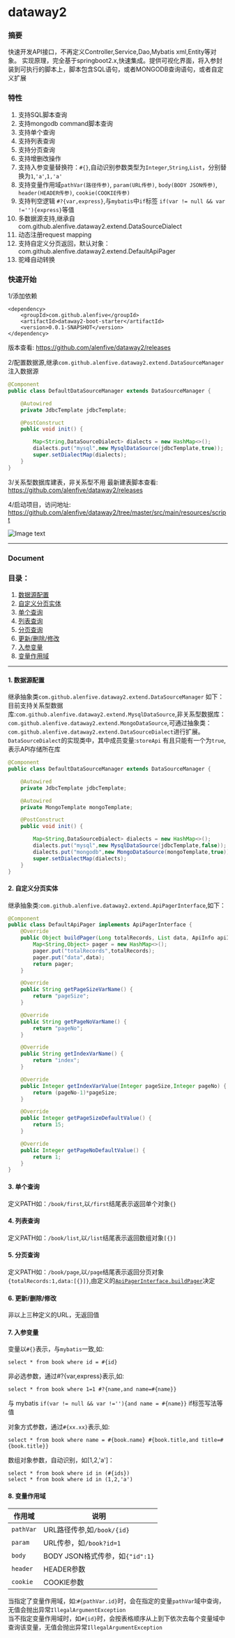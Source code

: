 # dataway2

### 摘要
快速开发API接口，不再定义Controller,Service,Dao,Mybatis xml,Entity等对象。
实现原理，完全基于springboot2.x,快速集成。提供可视化界面，将入参封装到可执行的脚本上，脚本包含SQL语句，或者MONGODB查询语句，或者自定义扩展

### 特性
1. 支持SQL脚本查询     
2. 支持mongodb command脚本查询     
3. 支持单个查询        
4. 支持列表查询        
5. 支持分页查询        
6. 支持增删改操作       
7. 支持入参变量替换符：`#{}`,自动识别参数类型为`Integer`,`String`,`List`，分别替换为`1`,`'a'`,`1,'a'`
7. 支持变量作用域`pathVar(路径传参)`, `param(URL传参)`, `body(BODY JSON传参)`, `header(HEADER传参)`, `cookie(COOKIE传参)`
8. 支持判空逻辑 `#?{var,express}`,与`mybatis`中`if`标签 `if(var != null && var !=''){express}`等值 
9. 多数据源支持,继承自com.github.alenfive.dataway2.extend.DataSourceDialect       
10. 动态注册request mapping      
11. 支持自定义分页返回，默认对象：com.github.alenfive.dataway2.extend.DefaultApiPager       
12. 驼峰自动转换

### 快速开始
1/添加依赖
```$xml
<dependency>
    <groupId>com.github.alenfive</groupId>
    <artifactId>dataway2-boot-starter</artifactId>
    <version>0.0.1-SNAPSHOT</version>
</dependency>
```

版本查看: https://github.com/alenfive/dataway2/releases   

2/配置数据源,继承`com.github.alenfive.dataway2.extend.DataSourceManager` 注入数据源
```java
@Component
public class DefaultDataSourceManager extends DataSourceManager {

    @Autowired
    private JdbcTemplate jdbcTemplate;

    @PostConstruct
    public void init() {

        Map<String,DataSourceDialect> dialects = new HashMap<>();
        dialects.put("mysql",new MysqlDataSource(jdbcTemplate,true));
        super.setDialectMap(dialects);
    }
}
```

3/关系型数据库建表，非关系型不用
最新建表脚本查看: https://github.com/alenfive/dataway2/releases  

4/启动项目，访问地址: https://github.com/alenfive/dataway2/tree/master/src/main/resources/script

![Image text](./src/main/resources/static/images/demo.png)


------------


### Document

### 目录：
1. <a href="#1">数据源配置</a>
2. <a href="#2">自定义分页实体</a>
3. <a href="#3">单个查询</a>
4. <a href="#4">列表查询</a>
5. <a href="#5">分页查询</a>
6. <a href="#6">更新/删除/修改</a>
7. <a href="#7">入参变量</a>
9. <a href="#8">变量作用域</a>

------------
#### <a name="1">1. 数据源配置</a>	

继承抽象类`com.github.alenfive.dataway2.extend.DataSourceManager` 如下：	
目前支持关系型数据库:`com.github.alenfive.dataway2.extend.MysqlDataSource`,非关系型数据库：`com.github.alenfive.dataway2.extend.MongoDataSource`,可通过抽象类：`com.github.alenfive.dataway2.extend.DataSourceDialect`进行扩展。	
`DataSourceDialect`的实现类中，其中成员变量:`storeApi` 有且只能有一个为`true`,表示API存储所在库
```java
@Component
public class DefaultDataSourceManager extends DataSourceManager {

    @Autowired
    private JdbcTemplate jdbcTemplate;

    @Autowired
    private MongoTemplate mongoTemplate;

    @PostConstruct
    public void init() {

        Map<String,DataSourceDialect> dialects = new HashMap<>();
        dialects.put("mysql",new MysqlDataSource(jdbcTemplate,false));
        dialects.put("mongodb",new MongoDataSource(mongoTemplate,true));
        super.setDialectMap(dialects);
    }
}
```
#### <a name="2">2. 自定义分页实体</a>
继承抽象类:`com.github.alenfive.dataway2.extend.ApiPagerInterface`,如下：
```java
@Component
public class DefaultApiPager implements ApiPagerInterface {
    @Override
    public Object buildPager(Long totalRecords, List data, ApiInfo apiInfo, ApiParams apiParams) {
        Map<String,Object> pager = new HashMap<>();
        pager.put("totalRecords",totalRecords);
        pager.put("data",data);
        return pager;
    }

    @Override
    public String getPageSizeVarName() {
        return "pageSize";
    }

    @Override
    public String getPageNoVarName() {
        return "pageNo";
    }

    @Override
    public String getIndexVarName() {
        return "index";
    }

    @Override
    public Integer getIndexVarValue(Integer pageSize,Integer pageNo) {
        return (pageNo-1)*pageSize;
    }

    @Override
    public Integer getPageSizeDefaultValue() {
        return 15;
    }

    @Override
    public Integer getPageNoDefaultValue() {
        return 1;
    }
}

```
#### <a name="3">3. 单个查询</a>
定义PATH如：`/book/first`,以`/first`结尾表示返回单个对象`{}`

#### <a name="4">4. 列表查询</a>
定义PATH如：`/book/list`,以`/list`结尾表示返回数组对象`[{}]`

#### <a name="5">5. 分页查询</a>
定义PATH如：`/book/page`,以`/page`结尾表示返回分页对象`{totalRecords:1,data:[{}]}`,由定义的<a href="#2">`ApiPagerInterface.buildPager`</a>决定

#### <a name="6">6. 更新/删除/修改</a>
非以上三种定义的URL，无返回值

#### <a name="7">7. 入参变量</a>
变量以`#{}`表示，与`mybatis`一致,如:
```
select * from book where id = #{id}
```
非必选参数，通过#?{var,express}表示,如:
```
select * from book where 1=1 #?{name,and name=#{name}}
```
与 mybatis `if(var != null && var !=''){and name = #{name}}` if标签写法等值

对象方式参数，通过`#{xx.xx}`表示,如:
```
select * from book where name = #{book.name} #{book.title,and title=#{book.title}}
```
数组对象参数，自动识别，如[1,2,'a']：
```$xslt
select * from book where id in (#{ids})
select * from book where id in (1,2,'a')
```

#### <a name="8">8. 变量作用域</a>
|  作用域 | 说明  |
| ------------ | ------------ |
|  `pathVar` |  URL路径传参,如`/book/{id}` |
|  `param` |  URL传参，如`/book?id=1` |
|  `body` |  BODY JSON格式传参，如`{"id":1}` |
|  `header` |  HEADER参数 |
|  `cookie` |  COOKIE参数 |

当指定了变量作用域，如:`#{pathVar.id}`时，会在指定的变量`pathVar`域中查询，无值会抛出异常`IllegalArgumentException`     
当不指定变量作用域时，如`#{id}`时，会按表格顺序从上到下依次去每个变量域中查询该变量，无值会抛出异常`IllegalArgumentException`

    